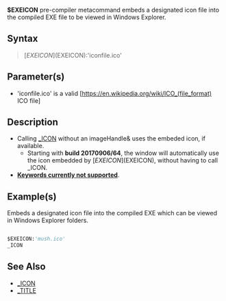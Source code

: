 **$EXEICON** pre-compiler  metacommand embeds a designated icon file into the compiled EXE file to be viewed in Windows Explorer.

## Syntax

>  [$EXEICON]($EXEICON):'iconfile.ico'

## Parameter(s)

* 'iconfile.ico' is a valid [https://en.wikipedia.org/wiki/ICO_(file_format) ICO file]

## Description

* Calling [_ICON](_ICON) without an imageHandle& uses the embeded icon, if available.
  * Starting with **build 20170906/64**, the window will automatically use the icon embedded by [$EXEICON]($EXEICON), without having to call _ICON.
* **[Keywords currently not supported](Keywords_currently_not_supported_by_QB64)**.

## Example(s)

 Embeds a designated icon file into the compiled EXE which can be viewed in Windows Explorer folders.

```vb

$EXEICON:'mush.ico'
_ICON

```

## See Also

* [_ICON](_ICON)
* [_TITLE](_TITLE)

